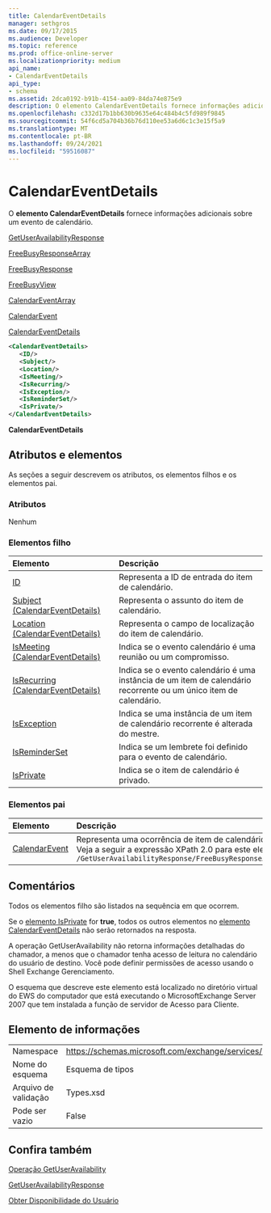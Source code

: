 ```yaml
---
title: CalendarEventDetails
manager: sethgros
ms.date: 09/17/2015
ms.audience: Developer
ms.topic: reference
ms.prod: office-online-server
ms.localizationpriority: medium
api_name:
- CalendarEventDetails
api_type:
- schema
ms.assetid: 2dca0192-b91b-4154-aa09-84da74e875e9
description: O elemento CalendarEventDetails fornece informações adicionais sobre um evento de calendário.
ms.openlocfilehash: c332d17b1bb630b9635e64c484b4c5fd989f9845
ms.sourcegitcommit: 54f6cd5a704b36b76d110ee53a6d6c1c3e15f5a9
ms.translationtype: MT
ms.contentlocale: pt-BR
ms.lasthandoff: 09/24/2021
ms.locfileid: "59516087"
---
```

# <a name="calendareventdetails"></a>CalendarEventDetails

O **elemento CalendarEventDetails** fornece informações adicionais sobre um evento de calendário. 
  
[GetUserAvailabilityResponse](getuseravailabilityresponse.md)
  
[FreeBusyResponseArray](freebusyresponsearray.md)
  
[FreeBusyResponse](freebusyresponse.md)
  
[FreeBusyView](freebusyview.md)
  
[CalendarEventArray](calendareventarray.md)
  
[CalendarEvent](calendarevent.md)
  
[CalendarEventDetails](calendareventdetails.md)
  
```xml
<CalendarEventDetails>
   <ID/>
   <Subject/>
   <Location/>
   <IsMeeting/>
   <IsRecurring/>
   <IsException/>
   <IsReminderSet/>
   <IsPrivate/>
</CalendarEventDetails>
```

 **CalendarEventDetails**
## <a name="attributes-and-elements"></a>Atributos e elementos

As seções a seguir descrevem os atributos, os elementos filhos e os elementos pai.
  
### <a name="attributes"></a>Atributos

Nenhum
  
### <a name="child-elements"></a>Elementos filho

|**Elemento**|**Descrição**|
|:-----|:-----|
|[ID](id.md) <br/> |Representa a ID de entrada do item de calendário.  <br/> |
|[Subject (CalendarEventDetails)](subject-calendareventdetails.md) <br/> |Representa o assunto do item de calendário.  <br/> |
|[Location (CalendarEventDetails)](location-calendareventdetails.md) <br/> |Representa o campo de localização do item de calendário.  <br/> |
|[IsMeeting (CalendarEventDetails)](ismeeting-calendareventdetails.md) <br/> |Indica se o evento calendário é uma reunião ou um compromisso.  <br/> |
|[IsRecurring (CalendarEventDetails)](isrecurring-calendareventdetails.md) <br/> |Indica se o evento calendário é uma instância de um item de calendário recorrente ou um único item de calendário.  <br/> |
|[IsException](isexception.md) <br/> |Indica se uma instância de um item de calendário recorrente é alterada do mestre.  <br/> |
|[IsReminderSet](isreminderset.md) <br/> |Indica se um lembrete foi definido para o evento de calendário.  <br/> |
|[IsPrivate](isprivate.md) <br/> |Indica se o item de calendário é privado.  <br/> |
   
### <a name="parent-elements"></a>Elementos pai

|**Elemento**|**Descrição**|
|:-----|:-----|
|[CalendarEvent](calendarevent.md) <br/> |Representa uma ocorrência de item de calendário exclusiva.  <br/> Veja a seguir a expressão XPath 2.0 para este elemento:  <br/>  `/GetUserAvailabilityResponse/FreeBusyResponseArray/FreeBusyResponse/FreeBusyView/CalendarEventArray/CalendarEvent[i]` <br/> |
   
## <a name="remarks"></a>Comentários

Todos os elementos filho são listados na sequência em que ocorrem. 
  
Se o [elemento IsPrivate](isprivate.md) for **true**, todos os outros elementos no [elemento CalendarEventDetails](calendareventdetails.md) não serão retornados na resposta. 
  
A operação GetUserAvailability não retorna informações detalhadas do chamador, a menos que o chamador tenha acesso de leitura no calendário do usuário de destino. Você pode definir permissões de acesso usando o Shell Exchange Gerenciamento.
  
O esquema que descreve este elemento está localizado no diretório virtual do EWS do computador que está executando o MicrosoftExchange Server 2007 que tem instalada a função de servidor de Acesso para Cliente.
  
## <a name="element-information"></a>Elemento de informações

|||
|:-----|:-----|
|Namespace  <br/> |https://schemas.microsoft.com/exchange/services/2006/types  <br/> |
|Nome do esquema  <br/> |Esquema de tipos  <br/> |
|Arquivo de validação  <br/> |Types.xsd  <br/> |
|Pode ser vazio  <br/> |False  <br/> |
   
## <a name="see-also"></a>Confira também



[Operação GetUserAvailability](getuseravailability-operation.md)
  
[GetUserAvailabilityResponse](getuseravailabilityresponse.md)


[Obter Disponibilidade do Usuário](https://msdn.microsoft.com/library/d4133fcb-9b0f-4e6b-aadf-a389da83516a%28Office.15%29.aspx)

